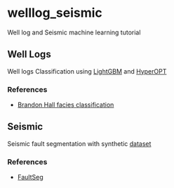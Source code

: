 # welllog_seismic
Well log and Seismic machine learning tutorial

## Well Logs
Well logs Classification using [LightGBM](https://github.com/microsoft/LightGBM) and [HyperOPT](https://github.com/hyperopt/hyperopt)

### References
- [Brandon Hall facies classification](https://github.com/brendonhall/facies_classification/blob/master/leadingedge/facies_classification.md)

## Seismic
Seismic fault segmentation with synthetic [dataset](https://drive.google.com/drive/folders/1FcykAxpqiy2NpLP1icdatrrSQgLRXLP8)

### References
- [FaultSeg](https://github.com/xinwucwp/faultSeg)
